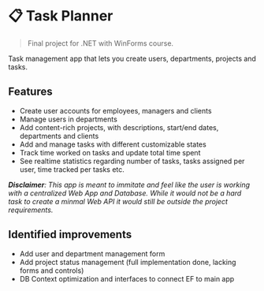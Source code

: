 # :clipboard: Task Planner

> Final project for .NET with WinForms course.

Task management app that lets you create users, departments, projects and tasks.

## Features

* Create user accounts for employees, managers and clients
* Manage users in departments
* Add content-rich projects, with descriptions, start/end dates, departments and clients
* Add and manage tasks with different customizable states
* Track time worked on tasks and update total time spent
* See realtime statistics regarding number of tasks, tasks assigned per user, time tracked per tasks etc.

***Disclaimer**: This app is meant to immitate and feel like the user is working with a centralized Web App and Database. While it would not be a hard task to create a minmal Web API it would still be outside the project requirements.*

## Identified improvements

* Add user and department management form
* Add project status management (full implementation done, lacking forms and controls)
* DB Context optimization and interfaces to connect EF to main app
